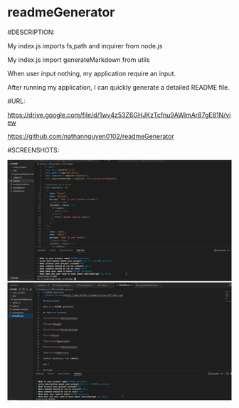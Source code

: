 # readmeGenerator

#DESCRIPTION:

My index.js imports fs,path and inquirer from node.js

My index.js import generateMarkdown from utils

When user input nothing, my application require an input.

After running my application, I can quickly generate a detailed README file.

#URL:

https://drive.google.com/file/d/1wv4z53Z6GHJKzTcfnu9AWlmAr87gE81N/view

https://github.com/nathannguyen0102/readmeGenerator

#SCREENSHOTS:

<img src="1.PNG">

<img src="2.PNG">


